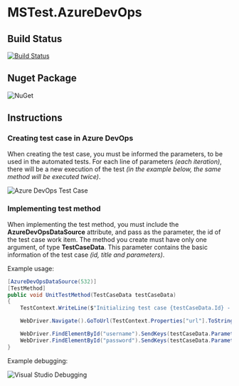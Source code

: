 # MSTest.AzureDevOps

## Build Status
[![Build Status](https://dev.azure.com/l3oferreira/GitHub/_apis/build/status/GitHub-ASP.NET%20Core-CI)](https://dev.azure.com/l3oferreira/GitHub/_build/latest?definitionId=22)


## Nuget Package
![NuGet](https://img.shields.io/nuget/v/l3oferreira.MSTest.AzureDevOps.svg)


## Instructions

### Creating test case in Azure DevOps

When creating the test case, you must be informed the parameters, to be used in the automated tests. For each line of parameters *(each iteration)*, there will be a new execution of the test *(in the example below, the same method will be executed twice)*.

![Azure DevOps Test Case](https://github.com/l3oferreira/MSTest.AzureDevOps/blob/master/images/azure-devops-test-case.png?raw=true)

### Implementing test method

When implementing the test method, you must include the **AzureDevOpsDataSource** attribute, and pass as the parameter, the id of the test case work item. The method you create must have only one argument, of type **TestCaseData**. This parameter contains the basic information of the test case *(id, title and parameters)*.

Example usage:

```csharp
[AzureDevOpsDataSource(532)]
[TestMethod]
public void UnitTestMethod(TestCaseData testCaseData)
{
    TestContext.WriteLine($"Initializing test case {testCaseData.Id} - {testCaseData.Title}");

    WebDriver.Navigate().GoToUrl(TestContext.Properties["url"].ToString());

    WebDriver.FindElementById("username").SendKeys(testCaseData.Parameters["username"]);
    WebDriver.FindElementById("password").SendKeys(testCaseData.Parameters["password"] + Keys.Enter);
}
```

Example debugging:

![Visual Studio Debugging](https://github.com/l3oferreira/MSTest.AzureDevOps/blob/master/images/visual-studio-debugging.png?raw=true)

